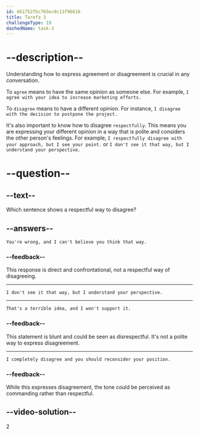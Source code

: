 ```yaml
---
id: 661752fbc765ec8c13f96616
title: Tarefa 3
challengeType: 19
dashedName: task-3
---
```


# --description--

Understanding how to express agreement or disagreement is crucial in any conversation.

To `agree` means to have the same opinion as someone else. For example, `I agree with your idea to increase marketing efforts.`

To `disagree` means to have a different opinion. For instance, `I disagree with the decision to postpone the project.`

It's also important to know how to disagree `respectfully`. This means you are expressing your different opinion in a way that is polite and considers the other person's feelings. For example, `I respectfully disagree with your approach, but I see your point.` or `I don't see it that way, but I understand your perspective.`

# --question--

## --text--

Which sentence shows a respectful way to disagree?

## --answers--

`You're wrong, and I can't believe you think that way.`

### --feedback--

This response is direct and confrontational, not a respectful way of disagreeing.

---

`I don't see it that way, but I understand your perspective.`

---

`That's a terrible idea, and I won't support it.`

### --feedback--

This statement is blunt and could be seen as disrespectful. It's not a polite way to express disagreement.

---

`I completely disagree and you should reconsider your position.`

### --feedback--

While this expresses disagreement, the tone could be perceived as commanding rather than respectful.

## --video-solution--

2

